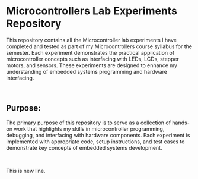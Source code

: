 # Microcontrollers Lab Experiments Repository
This repository contains all the Microcontroller lab experiments I have completed and tested as part of my Microcontrollers course syllabus for the semester. 
Each experiment demonstrates the practical application of microcontroller concepts such as interfacing with LEDs, LCDs, stepper motors, and sensors.
These experiments are designed to enhance my understanding of embedded systems programming and hardware interfacing.

<br>

## Purpose: 
The primary purpose of this repository is to serve as a collection of hands-on work that highlights my skills in microcontroller programming, debugging, and interfacing with hardware components. 
Each experiment is implemented with appropriate code, setup instructions, and test cases to demonstrate key concepts of embedded systems development.

<br>

This is new line.
